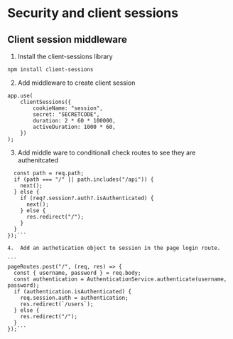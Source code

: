# Security and client sessions

## Client session middleware

1. Install the client-sessions library

`npm install client-sessions`

2.  Add middleware to create client session

```
app.use(
    clientSessions({
        cookieName: "session",
        secret: "SECRETCODE",
        duration: 2 * 60 * 100000,
        activeDuration: 1000 * 60,
    })
);
```

3.  Add middle ware to conditionall check routes to see they are authenitcated

````app.use((req, res, next) => {
  const path = req.path;
  if (path === "/" || path.includes("/api")) {
    next();
  } else {
    if (req?.session?.auth?.isAuthenticated) {
      next();
    } else {
      res.redirect("/");
    }
  }
});```

4.  Add an authetication object to session in the page login route.

```
pageRoutes.post("/", (req, res) => {
  const { username, password } = req.body;
  const authentication = AuthenticationService.authenticate(username, password);
  if (authentication.isAuthenticated) {
    req.session.auth = authentication;
    res.redirect(`/users`);
  } else {
    res.redirect("/");
  }
});```
````
